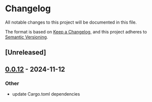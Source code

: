 # Changelog

All notable changes to this project will be documented in this file.

The format is based on [Keep a Changelog](https://keepachangelog.com/en/1.0.0/),
and this project adheres to [Semantic Versioning](https://semver.org/spec/v2.0.0.html).

## [Unreleased]

## [0.0.12](https://github.com/joshka/webfinger-rs/compare/webfinger-cli-v0.0.11...webfinger-cli-v0.0.12) - 2024-11-12

### Other

- update Cargo.toml dependencies
